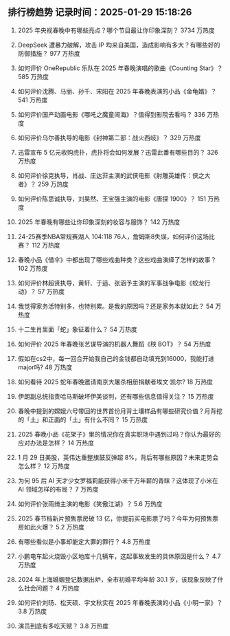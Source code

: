 
## 排行榜趋势 记录时间：2025-01-29 15:18:26
  
  1. 2025 年央视春晚中有哪些亮点？哪个节目最让你印象深刻？ 3734 万热度
    
  2. DeepSeek 遭暴力破解，攻击 IP 均来自美国，造成影响有多大？有哪些好的防御措施？ 977 万热度
    
  3. 如何评价 OneRepublic 乐队在 2025 年春晚演唱的歌曲《Counting Star》？ 585 万热度
    
  4. 如何评价沈腾、马丽、孙千、宋阳在 2025 年春晚表演的小品《金龟婿》？ 541 万热度
    
  5. 如何评价国产动画电影《哪吒之魔童闹海》？值得到影院去看吗？ 336 万热度
    
  6. 如何评价乌尔善执导的电影《封神第二部：战火西岐》？ 329 万热度
    
  7. 迅雷宣布 5 亿元收购虎扑，虎扑将会如何发展？迅雷此番有哪些目的？ 326 万热度
    
  8. 如何评价徐克执导，肖战、庄达菲主演的武侠电影《射雕英雄传：侠之大者》？ 259 万热度
    
  9. 如何评价陈思诚执导，刘昊然、王宝强主演的电影《唐探 1900》？ 151 万热度
    
  10. 2025 年春晚有哪些让你印象深刻的妆容与服饰？ 142 万热度
    
  11. 24-25赛季NBA常规赛湖人 104:118 76人，詹姆斯8失误，如何评价这场比赛？ 112 万热度
    
  12. 春晚小品《借伞》中都出现了哪些戏曲种类？这些戏曲演绎了怎样的故事？ 102 万热度
    
  13. 如何评价林超贤执导，黄轩、于适、张涵予主演的军事战争电影《蛟龙行动》？ 57 万热度
    
  14. 我觉得家务活特别多，也特别累。是我的原因吗？还是家务本就如此？ 54 万热度
    
  15. 十二生肖里面「蛇」象征着什么？ 54 万热度
    
  16. 如何评价 2025 年春晚张艺谋导演的机器人舞蹈《秧 BOT》？ 54 万热度
    
  17. 假如在cs2中，每一回合开始我自己的金钱都自动填充到16000，我能打进major吗? 48 万热度
    
  18. 如何看待 2025 蛇年春晚邀请南京大屠杀相册捐献者埃文·凯尔? 18 万热度
    
  19. 伊朗副总统指责哈马斯破坏伊美谈判，还有哪些信息值得关注？ 15 万热度
    
  20. 春晚中提到的嫦娥六号带回的世界首份月背土壤样品有哪些研究价值？月背挖的「土」和正面的「土」有什么不同？ 15 万热度
    
  21. 2025 春晚小品《花架子》里的情况你在真实职场中遇到过吗？你认为最好的应对办法是怎样？ 14 万热度
    
  22. 1 月 29 日美股，英伟达重整旗鼓反弹超 8%，背后有哪些原因？未来走势会怎么样？ 12 万热度
    
  23. 为何 95 后 AI 天才少女罗福莉能获得小米千万年薪的青睐？这体现了小米在 AI 领域怎样的布局？ 7 万热度
    
  24. 如何评价张雨绮主演的电影《笑傲江湖》？ 5.6 万热度
    
  25. 2025 春节档新片预售票房破 13 亿，你提前买电影票了吗？今年为何预售票房如此火爆？ 5.2 万热度
    
  26. 有哪些看似是小事却能定大罪的罪行？ 4.8 万热度
    
  27. 小鹏电车起火烧毁小区地库十几辆车，这起事故发生的具体原因是什么？ 4.7 万热度
    
  28. 2024 年上海婚姻登记数据出炉，全市初婚平均年龄 30.1 岁，该现象反映了什么社会问题？ 4 万热度
    
  29. 如何评价刘旸、松天硕、宇文秋实在 2025 年春晚表演的小品《小明一家》？ 3.8 万热度
    
  30. 演员到底有多吃天赋？ 3.8 万热度
    
